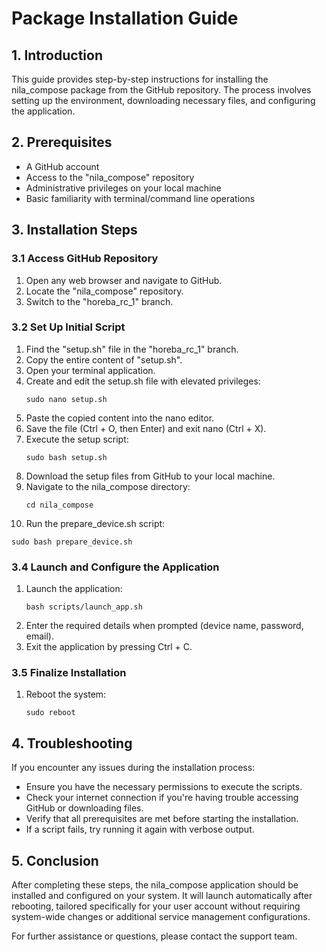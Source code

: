 # Package Installation Guide

## 1. Introduction

This guide provides step-by-step instructions for installing the nila_compose package from the GitHub repository. The process involves setting up the environment, downloading necessary files, and configuring the application.

## 2. Prerequisites

- A GitHub account
- Access to the "nila_compose" repository
- Administrative privileges on your local machine
- Basic familiarity with terminal/command line operations

## 3. Installation Steps

### 3.1 Access GitHub Repository

1. Open any web browser and navigate to GitHub.
2. Locate the "nila_compose" repository.
3. Switch to the "horeba_rc_1" branch.

### 3.2 Set Up Initial Script

1. Find the "setup.sh" file in the "horeba_rc_1" branch.
2. Copy the entire content of "setup.sh".
3. Open your terminal application.
4. Create and edit the setup.sh file with elevated privileges:
   ```
   sudo nano setup.sh
   ```
5. Paste the copied content into the nano editor.
6. Save the file (Ctrl + O, then Enter) and exit nano (Ctrl + X).
7. Execute the setup script:
   ```
   sudo bash setup.sh
   ```
8. Download the setup files from GitHub to your local machine.
9. Navigate to the nila_compose directory:
   ```
   cd nila_compose
   ```
10. Run the prepare_device.sh script:
   ```
   sudo bash prepare_device.sh
   ```

### 3.4 Launch and Configure the Application

1. Launch the application:
   ```
   bash scripts/launch_app.sh
   ```
2. Enter the required details when prompted (device name, password, email).
3. Exit the application by pressing Ctrl + C.

### 3.5 Finalize Installation

1. Reboot the system:
   ```
   sudo reboot
   ```

## 4. Troubleshooting

If you encounter any issues during the installation process:

- Ensure you have the necessary permissions to execute the scripts.
- Check your internet connection if you're having trouble accessing GitHub or downloading files.
- Verify that all prerequisites are met before starting the installation.
- If a script fails, try running it again with verbose output.

## 5. Conclusion

After completing these steps, the nila_compose application should be installed and configured on your system. It will launch automatically after rebooting, tailored specifically for your user account without requiring system-wide changes or additional service management configurations.

For further assistance or questions, please contact the support team.



